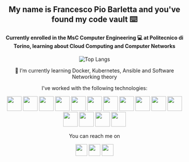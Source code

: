 <link rel="stylesheet" href="https://cdn.jsdelivr.net/gh/devicons/devicon@latest/devicon.min.css">
<div align="center">
 
  <h2> My name is <b>Francesco Pio Barletta</b> and you've found my code vault ⌨️ </h2>

  <h4>Currently enrolled in the MsC Computer Engineering 💻 at Politecnico di Torino, learning about Cloud Computing and Computer Networks</h4>
  
  ![Top Langs](https://github-readme-stats.vercel.app/api/top-langs?username=ilBarlo&show_icons=true&theme=algolia&layout=compact&title_color=#FFF&hide_border=true)
  
  🌱 I’m currently learning Docker, Kubernetes, Ansible and Software Networking theory
  
   I've worked with the following technologies:
  <div>
  <img src="https://cdn.jsdelivr.net/gh/devicons/devicon/icons/react/react-original.svg" height="40" />
  <img src="https://cdn.jsdelivr.net/gh/devicons/devicon/icons/javascript/javascript-original.svg" height="40"/>
  <img src="https://cdn.jsdelivr.net/gh/devicons/devicon/icons/html5/html5-original.svg" height="40"/>
  <img src="https://cdn.jsdelivr.net/gh/devicons/devicon/icons/bootstrap/bootstrap-original.svg" height="40"/>
  <img src="https://cdn.jsdelivr.net/gh/devicons/devicon/icons/java/java-original.svg" height="40"/>
  <img src="https://cdn.jsdelivr.net/gh/devicons/devicon/icons/cplusplus/cplusplus-original.svg"height="40" />
    <img src="https://cdn.jsdelivr.net/gh/devicons/devicon/icons/c/c-original.svg"height="40" />
    <img src="https://cdn.jsdelivr.net/gh/devicons/devicon/icons/rust/rust-plain.svg"height="40" />  
    <img src="https://cdn.jsdelivr.net/gh/devicons/devicon/icons/docker/docker-plain.svg"height="40" /> 
    <img src="https://cdn.jsdelivr.net/gh/devicons/devicon/icons/ansible/ansible-original.svg"height="40" />  <img src="https://cdn.jsdelivr.net/gh/devicons/devicon/icons/kubernetes/kubernetes-plain.svg"height="40" />  
  <img src="https://cdn.jsdelivr.net/gh/devicons/devicon/icons/python/python-original.svg" height="40"/>
  <img src="https://cdn.jsdelivr.net/gh/devicons/devicon/icons/mongodb/mongodb-original.svg" height="40" />
  <img src="https://cdn.jsdelivr.net/gh/devicons/devicon/icons/oracle/oracle-original.svg" height="40"/>
  <img src="https://cdn.jsdelivr.net/gh/devicons/devicon/icons/sqlite/sqlite-original.svg"height="40" />
  </div>   
 
 You can reach me on
 
 <div >
  <a href='https://www.instagram.com/il_barlo/'><img height="32" width="32" src="https://cdn.simpleicons.org/instagram" /></a>
  <a href='https://www.linkedin.com/in/ilbarlo/'><img height="32" width="32" src="https://cdn.simpleicons.org/linkedin" /></a>
  <a href='https://www.facebook.com/francesco.barletta.7359'><img height="32" width="32" src="https://cdn.simpleicons.org/facebook" /></a>
 </div>


<!---
ilBarlo/ilBarlo is a ✨ special ✨ repository because its `README.md` (this file) appears on your GitHub profile.
You can click the Preview link to take a look at your changes.
--->
